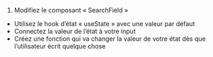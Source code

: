 1. Modifiez le composant « SearchField »

- Utilisez le hook d’état « useState » avec une valeur par défaut
- Connectez la valeur de l’état à votre input 
- Créez une fonction qui va changer la valeur de votre état dès que l’utilisateur écrit quelque chose 